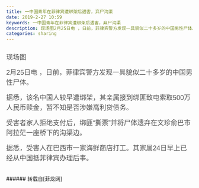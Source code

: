 ```yaml
---
title: 一中国青年在菲律宾遭绑架后遇害，弃尸沟渠
date: 2019-2-27 10:59
keywords: 一中国青年在菲律宾遭绑架后遇害，弃尸沟渠
description: 现场图2月25日电 ，日前，菲律宾警方发现一具貌似二十多岁的中国男性尸体。据悉，该名中国人较早遭绑架，其亲属接到绑匪致电索取500万人民币赎金，暂不知是否涉嫌高利贷债务。受害者家人拒绝支付后，绑匪“撕票”并将尸体遗弃在文珍俞巴市阿拉茫一座桥下的沟渠边。据悉，受害人在巴西市一家海鲜商店打工。其家属24日早上已经从中国抵菲律宾办理后事。
categories: sharing
---
```

<td class="t_f" id="postmessage_3120888">

<p style="line-height:27px;text-indent:nullem;text-align:left"><font style="color:rgb(80, 80, 80)"><font face="helvetica"><font style="font-size:18px"><img alt="" border="0" class="zoom" data-cf-modified-f7a5adbd7ef98869cbcbb595-="" file="http://mpic.haiwainet.cn/thumb/d/uploadfile/20190225/1551072908264968,w_480.png" id="aimg_I1t3M" lazyloadthumb="1" onclick="" onmouseover="" src="http://mpic.haiwainet.cn/thumb/d/uploadfile/20190225/1551072908264968,w_480.png"/></font></font></font></p><p style="line-height:27px;text-indent:nullem;text-align:left"><font style="color:rgb(80, 80, 80)"><font face="helvetica"><font style="font-size:18px">现场图</font></font></font></p><p style="line-height:27px;text-indent:nullem;text-align:left"><font style="color:rgb(80, 80, 80)"><font face="helvetica"><font style="font-size:18px">2月25日电 ，日前，菲律宾警方发现一具貌似二十多岁的中国男性尸体。</font></font></font></p><p style="line-height:27px;text-indent:nullem;text-align:left"><font style="color:rgb(80, 80, 80)"><font face="helvetica"><font style="font-size:18px">据悉，该名中国人较早遭绑架，其亲属接到绑匪致电索取500万人民币赎金，暂不知是否涉嫌高利贷债务。</font></font></font></p><p style="line-height:27px;text-indent:nullem;text-align:left"><font style="color:rgb(80, 80, 80)"><font face="helvetica"><font style="font-size:18px">受害者家人拒绝支付后，绑匪“撕票”并将尸体遗弃在文珍俞巴市阿拉茫一座桥下的沟渠边。</font></font></font></p><p style="line-height:27px;text-indent:nullem;text-align:left"><font style="color:rgb(80, 80, 80)"><font face="helvetica"><font style="font-size:18px">据悉，受害人在巴西市一家海鲜商店打工。其家属24日早上已经从中国抵菲律宾办理后事。</font></font></font></p><br/>
</td>
###### 转载自[菲龙网]